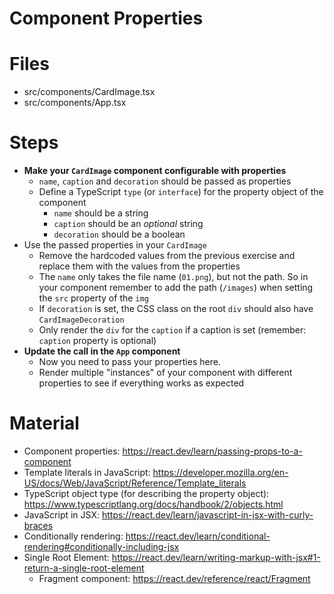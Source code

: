 # Component Properties

# Files

- src/components/CardImage.tsx
- src/components/App.tsx

# Steps

- **Make your `CardImage` component configurable with properties**
    - `name`, `caption` and `decoration` should be passed as properties
    - Define a TypeScript `type` (or `interface`) for the property object of the component
        - `name` should be a string
        - `caption` should be an _optional_ string
        - `decoration` should be a boolean
- Use the passed properties in your `CardImage`
    - Remove the hardcoded values from the previous exercise and replace them with the values from the properties
    - The `name` only takes the file name (`01.png`), but not the path. So in your component remember to add the path (`/images`) when 
      setting the `src` property of the `img`
    - If `decoration` is set, the CSS class on the root `div` should also have `CardImageDecoration`
    - Only render the `div` for the `caption` if a caption is set (remember: `caption` property is optional)
- **Update the call in the `App` component**
    - Now you need to pass your properties here. 
    - Render multiple "instances" of your component with different properties to see if everything works as expected

# Material

- Component properties: https://react.dev/learn/passing-props-to-a-component
- Template literals in JavaScript: https://developer.mozilla.org/en-US/docs/Web/JavaScript/Reference/Template_literals
- TypeScript object type (for describing the property object): https://www.typescriptlang.org/docs/handbook/2/objects.html
- JavaScript in JSX: https://react.dev/learn/javascript-in-jsx-with-curly-braces
- Conditionally rendering: https://react.dev/learn/conditional-rendering#conditionally-including-jsx
- Single Root Element: https://react.dev/learn/writing-markup-with-jsx#1-return-a-single-root-element
    - Fragment component: https://react.dev/reference/react/Fragment
